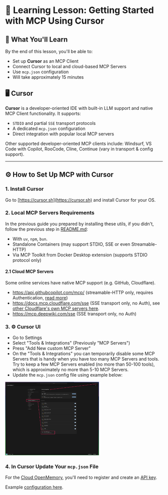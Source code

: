 # 🧠 Learning Lesson: Getting Started with MCP Using Cursor

## 🚀 What You'll Learn

By the end of this lesson, you'll be able to:

- Set up **Cursor** as an MCP Client
- Connect Cursor to local and cloud-based MCP Servers
- Use `mcp.json` configuration
- Will take approximately 15 minutes

## 🖥️ Cursor

**Cursor** is a developer-oriented IDE with built-in LLM support and native MCP Client functionality. It supports:

- `STDIO` and partial `SSE` transport protocols
- A dedicated `mcp.json` configuration
- Direct integration with popular local MCP servers

Other supported developer-oriented MCP clients include: Windsurf, VS Code with Copilot, RooCode, Cline, Continue (vary in transport & config support).

---

## **⚙️ How to Set Up MCP with Cursor**

### 1. **Install Cursor**
Go to [https://cursor.sh](https://cursor.sh) and install Cursor for your OS.

### 2. **Local MCP Servers Requirements**
In the previous guide you prepared by installing these utils, if you didn't, follow the previous step in [README.md](../):
- With `uv`, `npm`, `bun`.
- Standalone Containers (may support STDIO, SSE or even Streamable-HTTP)
- Via MCP Toolkit from Docker Desktop extension (supports STDIO protocol only)

#### 2.1 **Cloud MCP Servers**
Some online services have native MCP support (e.g. GitHub, Cloudflare).
- https://api.githubcopilot.com/mcp/ (streamable-HTTP only, requires Authentication, [read more](https://github.com/github/github-mcp-server))
- https://docs.mcp.cloudflare.com/sse (SSE transport only, no Auth), see [other Cloudflare's own MCP servers here](https://developers.cloudflare.com/agents/model-context-protocol/mcp-servers-for-cloudflare/).
- https://mcp.deepwiki.com/sse (SSE transport only, no Auth)

### 3. **⚙️ Cursor UI**
- Go to Settings
- Select "Tools & Integrations" (Previously "MCP Servers")
- Press "Add New custom MCP Server"
- On the "Tools & Integrations" you can temporarily disable some MCP Servers that is handy when you have too many MCP Servers and tools. Try to keep a few MCP Servers enabled (no more than 50-100 tools), which is approximately no more than 5-10 MCP Servers. 
- Update the `mcp.json` config file using example below:

<img src="./1_cursor_settings.png" alt="Cursor Settings UI" width="300">

### 4. **In Cursor Update Your `mcp.json` File**
For the [Cloud OpenMemory](https://openmemory.dev), you'll need to register and create an [API key](https://app.openmemory.dev/dashboard).

Example [configuration here](../mcpServers.json).

